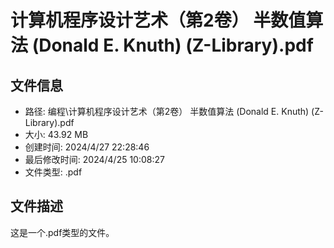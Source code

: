 ﻿# 计算机程序设计艺术（第2卷） 半数值算法 (Donald E. Knuth) (Z-Library).pdf

## 文件信息
- 路径: 编程\计算机程序设计艺术（第2卷） 半数值算法 (Donald E. Knuth) (Z-Library).pdf
- 大小: 43.92 MB
- 创建时间: 2024/4/27 22:28:46
- 最后修改时间: 2024/4/25 10:08:27
- 文件类型: .pdf

## 文件描述
这是一个.pdf类型的文件。

